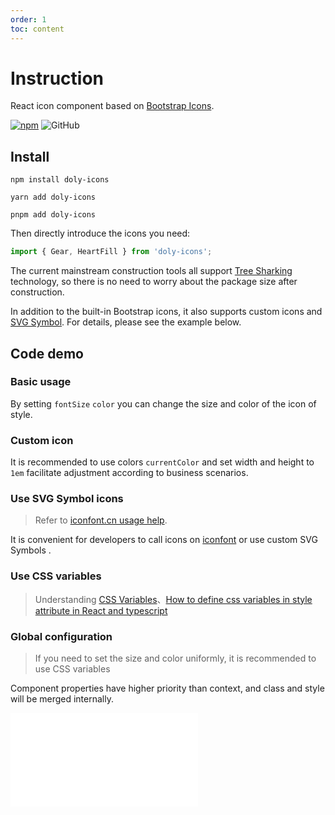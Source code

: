 ```yaml
---
order: 1
toc: content
---
```


# Instruction

React icon component based on [Bootstrap Icons].

[![npm][npm]][npm-url] ![GitHub]

## Install

```shell
npm install doly-icons
```

```shell
yarn add doly-icons
```

```shell
pnpm add doly-icons
```

Then directly introduce the icons you need:

```typescript
import { Gear, HeartFill } from 'doly-icons';
```

The current mainstream construction tools all support [Tree Sharking](https://webpack.js.org/guides/tree-shaking/) technology, so there is no need to worry about the package size after construction.

In addition to the built-in Bootstrap icons, it also supports custom icons and [SVG Symbol]. For details, please see the example below.

## Code demo

### Basic usage

By setting `fontSize` `color` you can change the size and color of the icon of style.

<code src='../../src/icon/demos/basic.tsx'></code>

### Custom icon

It is recommended to use colors `currentColor` and set width and height to `1em` facilitate adjustment according to business scenarios.

<code src='../../src/icon/demos/define.tsx'></code>

### Use SVG Symbol icons

> Refer to [iconfont.cn usage help](https://iconfont.cn/help/detail?spm=a313x.7781069.1998910419.15&helptype=code).

<!-- 在 [iconfont] 上将图标添加到 `我的项目` ，进入项目，生成在线链接，选择 `Symbol` 。 -->

It is convenient for developers to call icons on [iconfont] or use custom SVG Symbols .

<code src='../../src/icon/demos/svg-symbol.tsx' iframe=100></code>

### Use CSS variables

> Understanding [CSS Variables](https://developer.mozilla.org/en-US/docs/Web/CSS/Using_CSS_custom_properties)、[How to define css variables in style attribute in React and typescript](https://stackoverflow.com/questions/52005083/how-to-define-css-variables-in-style-attribute-in-react-and-typescript)

<code src='../../src/icon/demos/css-variable.tsx'></code>

### Global configuration

> If you need to set the size and color uniformly, it is recommended to use CSS variables

Component properties have higher priority than context, and class and style will be merged internally.

<!-- If a different font size will result in arrhythmia, affecting the presentation effect (under `vertical-align: -0.125em` the influence). -->

<code src='../../src/icon/demos/provider.tsx'></code>

<embed src="../../README.en-US.md#L81-L1000"></embed>

[Bootstrap Icons]: https://icons.getbootstrap.com/
[iconfont]: https://www.iconfont.cn/
[svg symbol]: https://css-tricks.com/svg-symbol-good-choice-icons/
[npm]: https://img.shields.io/npm/v/doly-icons.svg
[npm-url]: https://npmjs.com/package/doly-icons
[github]: https://img.shields.io/github/license/doly-dev/doly-icons.svg
